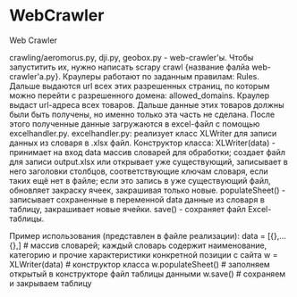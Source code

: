 # WebCrawler
 Web Crawler
 
crawling/aeromorus.py, dji.py, geobox.py - web-crawler'ы. Чтобы запуститить их, нужно написать scrapy crawl {название фалйа web-crawler'а.py}. Краулеры работают по заданным правилам: Rules. Дальше выдаются url всех этих разрешенных страниц, по которым можно перейти с разрешенного домена: allowed_domains. Краулер выдаст url-адреса всех товаров. Дальше данные этих товаров должны были быть получены, но именно только эта часть не сделана. После этого полученные данные загружаются в excel-файл с помощью excelhandler.py.
excelhandler.py: реализует класс XLWriter для записи данных из словаря в .xlsx файл.
Конструктор класса:
XLWriter(data) - принимает на вход data массив словарей для обработки; создает файл для записи output.xlsx или открывает уже существующий, записывает в него заголовки столбцов, соответствующие ключам словаря, если таких ещё нет в файле; если это запись в уже существующий файл, обновляет закраску ячеек, закрашивая только новые.
populateSheet() - записывает сохраненные в переменной data данные из словаря в таблицу, закрашивает новые ячейки.
save() - сохраняет файл Excel-таблицы.

Пример использования (представлен в файле реализации):
data = [{},...{},] # массив словарей; каждый словарь содержит наименование, категорию и прочие характеристики конкретной позиции с сайта
w = XLWriter(data) # конструктор класса
w.populateSheet() # заполняем открытый в конструкторе файл таблицы данными
w.save() # сохраняем и закрываем таблицу
